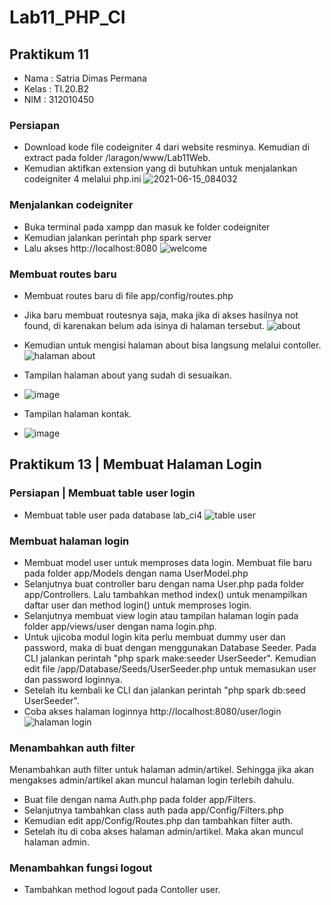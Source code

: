 # Lab11_PHP_CI

## Praktikum 11

- Nama : Satria Dimas Permana
- Kelas : TI.20.B2
- NIM : 312010450

### Persiapan

- Download kode file codeigniter 4 dari website resminya. Kemudian di extract pada folder /laragon/www/Lab11Web.
- Kemudian aktifkan extension yang di butuhkan untuk menjalankan codeigniter 4 melalui php.ini
  ![2021-06-15_084032](https://user-images.githubusercontent.com/50513551/121985469-fc947480-cdbe-11eb-804f-602f572667e5.png)

### Menjalankan codeigniter

- Buka terminal pada xampp dan masuk ke folder codeigniter
- Kemudian jalankan perintah php spark server
- Lalu akses http://localhost:8080
  ![welcome](https://user-images.githubusercontent.com/50513551/121985580-382f3e80-cdbf-11eb-8479-7ee77dd36e57.png)

### Membuat routes baru

- Membuat routes baru di file app/config/routes.php
- Jika baru membuat routesnya saja, maka jika di akses hasilnya not found, di karenakan belum ada isinya di halaman tersebut.
  ![about](https://user-images.githubusercontent.com/50513551/121985884-cacfdd80-cdbf-11eb-8218-d5a237543269.png)
- Kemudian untuk mengisi halaman about bisa langsung melalui contoller.
  ![halaman about](https://user-images.githubusercontent.com/50513551/121985940-e3d88e80-cdbf-11eb-8af5-0bcbd8026c79.png)
- Tampilan halaman about yang sudah di sesuaikan.
- ![image](https://user-images.githubusercontent.com/20396585/172055776-ea585efc-50ce-4911-a3a6-edbf0224d112.png)

- Tampilan halaman kontak.
- ![image](https://user-images.githubusercontent.com/20396585/172055819-7fb94765-3f21-4412-aeef-a188fe2d163b.png)

## Praktikum 13 | Membuat Halaman Login

### Persiapan | Membuat table user login

- Membuat table user pada database lab_ci4
  ![table user](https://user-images.githubusercontent.com/50513551/123499355-579c5600-d660-11eb-9871-442a67f936e1.png)

### Membuat halaman login

- Membuat model user untuk memproses data login. Membuat file baru pada folder app/Models dengan nama UserModel.php
- Selanjutnya buat controller baru dengan nama User.php pada folder app/Controllers. Lalu tambahkan method index() untuk menampilkan daftar user dan method login() untuk memproses login.
- Selanjutnya membuat view login atau tampilan halaman login pada folder app/views/user dengan nama login.php.
- Untuk ujicoba modul login kita perlu membuat dummy user dan password, maka di buat dengan menggunakan Database Seeder. Pada CLI jalankan perintah "php spark make:seeder UserSeeder". Kemudian edit file /app/Database/Seeds/UserSeeder.php untuk memasukan user dan password loginnya.
- Setelah itu kembali ke CLI dan jalankan perintah "php spark db:seed UserSeeder".
- Coba akses halaman loginnya http://localhost:8080/user/login
  ![halaman login](https://user-images.githubusercontent.com/50513551/123499482-66cfd380-d661-11eb-8c1e-838512f26648.png)

### Menambahkan auth filter

Menambahkan auth filter untuk halaman admin/artikel. Sehingga jika akan mengakses admin/artikel akan muncul halaman login terlebih dahulu.

- Buat file dengan nama Auth.php pada folder app/Filters.
- Selanjutnya tambahkan class auth pada app/Config/Filters.php
- Kemudian edit app/Config/Routes.php dan tambahkan filter auth.
- Setelah itu di coba akses halaman admin/artikel. Maka akan muncul halaman admin.

### Menambahkan fungsi logout

- Tambahkan method logout pada Contoller user.
